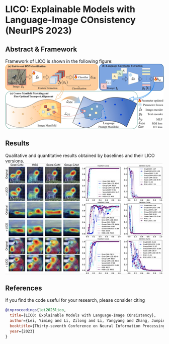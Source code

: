 # LICO: Explainable Models with Language-Image COnsistency (NeurIPS 2023)

## Abstract & Framework
Framework of LICO is shown in the following figure:
![schematic](figures/framework.jpg)

## Results
Qualitative and quantitative results obtained by baselines and their LICO versions.
![schematic](figures/cams_and_curves.jpg)

## References

If you find the code useful for your research, please consider citing
```bib
@inproceedings{lei2023lico,
  title={LICO: Explainable Models with Language-Image COnsistency},
  author={Lei, Yiming and Li, Zilong and Li, Yangyang and Zhang, Junping and Shan, Hongming},
  booktitle={Thirty-seventh Conference on Neural Information Processing Systems},
  year={2023}
}
```


